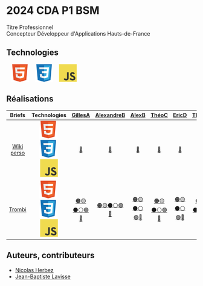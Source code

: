 # 2024 CDA P1 BSM

Titre Professionnel  
Concepteur Développeur d'Applications
Hauts-de-France

## Technologies

&nbsp;&nbsp;
![img_html](./profile/img/html.svg)
&nbsp;&nbsp;
![img_css](./profile/img/css.svg)
&nbsp;&nbsp;
![img_javascript](./profile/img/javascript.svg)

## Réalisations

| Briefs | Technologies | <a href="https://github.com/selligmada">GillesA</a> | <a href="https://github.com/areo-h">AlexandreB</a> | <a href="https://github.com/JunkBezoul">AlexB</a> | <a href="https://github.com/Theo02-12">ThéoC</a> | <a href="https://github.com/Ericdsr">EricD</a> | <a href="https://github.com/Yokokorico">ThéoD</a> | <a href="https://github.com/viviengajac">VivienG</a> | <a href="https://github.com/Karl-Gavois">KarlG</a> | <a href="https://github.com/kevin-ledez">KévinL</a> | <a href="https://github.com/Merlinovitch">AlexandreM</a> | <a href="https://github.com/Geoffrey184">GeoffreyN</a> | <a href="https://github.com/NOTLimai">WilliamT</a> |
| :----: | :----: | :----: | :----: | :----: | :----: | :----: | :----: | :----: | :----: | :----: | :----: | :----: | :----: |
| [Wiki perso](https://github.com/2024-cda-boulogne/wiki-perso) | ![img_html](./profile/img/html.svg)&nbsp;![img_css](./profile/img/css.svg)&nbsp;![img_javascript](./profile/img/javascript.svg) | <a href="https://github.com/2024-cda-boulogne/wiki-perso-gad">🔗</a> | <a href="https://github.com/2024-cda-boulogne/wiki-perso-abe">🔗</a> | <a href="https://github.com/2024-cda-boulogne/wiki-perso-abu">🔗</a> | <a href="https://github.com/2024-cda-boulogne/wiki-perso-tco">🔗</a> | <a href="https://github.com/2024-cda-boulogne/wiki-perso-eda">🔗</a> | <a href="https://github.com/2024-cda-boulogne/wiki-perso-tdu">🔗</a> | <a href="https://github.com/2024-cda-boulogne/wiki-perso-vga">🔗</a> | <a href="https://github.com/2024-cda-boulogne/wiki-perso-kga">🔗</a> | <a href="https://github.com/2024-cda-boulogne/wiki-perso-kle">🔗</a> | <a href="https://github.com/2024-cda-boulogne/wiki-perso-ame">🔗</a> | <a href="https://github.com/2024-cda-boulogne/wiki-perso-gno">🔗</a> | <a href="https://github.com/2024-cda-boulogne/wiki-perso-wtr">🔗</a> |
| [Trombi](https://github.com/2024-cda-boulogne/trombi) | ![img_html](./profile/img/html.svg)&nbsp;![img_css](./profile/img/css.svg)&nbsp;![img_javascript](./profile/img/javascript.svg) | <a href="https://github.com/2024-cda-boulogne/trombi-gad">🟠🟡⚫⚪🟢🔵</a> | <a href="https://github.com/2024-cda-boulogne/trombi-abe">🟠🟡⚫⚪🟢🔵</a> | <a href="https://github.com/2024-cda-boulogne/trombi-abu">🟠🟡⚫⚪🟢🔵</a> | <a href="https://github.com/2024-cda-boulogne/trombi-tco">🟠🟡⚫⚪🟢🔵</a> | <a href="https://github.com/2024-cda-boulogne/trombi-eda">🟠🟡⚫⚪🟢🔵</a> | <a href="https://github.com/2024-cda-boulogne/trombi-tdu">🟠🟡⚫⚪🟢🔵</a> | <a href="https://github.com/2024-cda-boulogne/trombi-vga">🟠🟡⚫⚪🟢🔵</a> | <a href="https://github.com/2024-cda-boulogne/trombi-kga">🟠🟡⚫⚪🟢🔵</a> | <a href="https://github.com/2024-cda-boulogne/trombi-kle">🟠🟡⚫⚪🟢🔵</a> | <a href="https://github.com/2024-cda-boulogne/trombi-ame">🟠🟡⚫⚪🟢🔵</a> | <a href="https://github.com/2024-cda-boulogne/trombi-gno">🟠🟡⚫⚪🟢🔵</a> | <a href="https://github.com/2024-cda-boulogne/trombi-wtr">🟠🟡⚫⚪🟢🔵</a> |

## Auteurs, contributeurs

* [Nicolas Herbez](https://github.com/nicolas-herbez)
* [Jean-Baptiste Lavisse](https://github.com/jblavisse)

